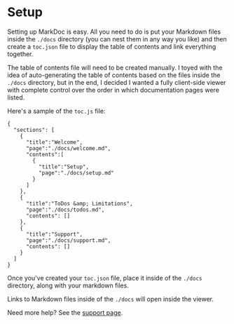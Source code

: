 Setup
====

Setting up MarkDoc is easy. All you need to do is put your Markdown files inside the `./docs` directory (you can nest them in any way you like) and then create a `toc.json` file to display the table of contents and link everything together.

The table of contents file will need to be created manually. I toyed with the idea of auto-generating the table of contents based on the files inside the `./docs` directory, but in the end, I decided I wanted a fully client-side viewer with complete control over the order in which documentation pages were listed.

Here's a sample of the `toc.js` file:

    {
      "sections": [
        {
          "title":"Welcome",
          "page":"./docs/welcome.md",
          "contents":[
            {
              "title":"Setup",
              "page":"./docs/setup.md"
            }
          ]
        },
        {
          "title":"ToDos &amp; Limitations",
          "page":"./docs/todos.md",
          "contents": []
        },
        {
          "title":"Support",
          "page":"./docs/support.md",
          "contents": []
        }
      ]
    }

Once you've created your `toc.json` file, place it inside of the `./docs` directory, along with your markdown files.

Links to Markdown files inside of the `./docs` will open inside the viewer.

Need more help? See the [support page](./docs/support.md).
